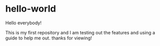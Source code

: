 # hello-world

Hello everybody!

This is my first repository and I am testing out the features and using a guide to help me out. thanks for viewing!
